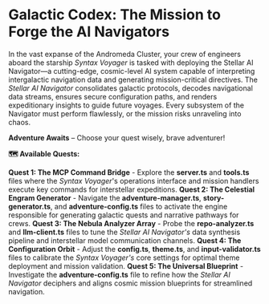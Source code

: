 # Galactic Codex: The Mission to Forge the AI Navigators

In the vast expanse of the Andromeda Cluster, your crew of engineers aboard the starship *Syntax Voyager* is tasked with deploying the Stellar AI Navigator—a cutting-edge, cosmic-level AI system capable of interpreting intergalactic navigation data and generating mission-critical directives. The *Stellar AI Navigator* consolidates galactic protocols, decodes navigational data streams, ensures secure configuration paths, and renders expeditionary insights to guide future voyages. Every subsystem of the Navigator must perform flawlessly, or the mission risks unraveling into chaos.

**Adventure Awaits** – Choose your quest wisely, brave adventurer!

**🗺️ Available Quests:**

**Quest 1: The MCP Command Bridge** - Explore the **server.ts** and **tools.ts** files where the *Syntax Voyager*'s operations interface and mission handlers execute key commands for interstellar expeditions.
**Quest 2: The Celestial Engram Generator** - Navigate the **adventure-manager.ts**, **story-generator.ts**, and **adventure-config.ts** files to activate the engine responsible for generating galactic quests and narrative pathways for crews.
**Quest 3: The Nebula Analyzer Array** - Probe the **repo-analyzer.ts** and **llm-client.ts** files to tune the *Stellar AI Navigator's* data synthesis pipeline and interstellar model communication channels.
**Quest 4: The Configuration Orbit** - Adjust the **config.ts**, **theme.ts**, and **input-validator.ts** files to calibrate the *Syntax Voyager's* core settings for optimal theme deployment and mission validation.
**Quest 5: The Universal Blueprint** - Investigate the **adventure-config.ts** file to refine how the *Stellar AI Navigator* deciphers and aligns cosmic mission blueprints for streamlined navigation.
